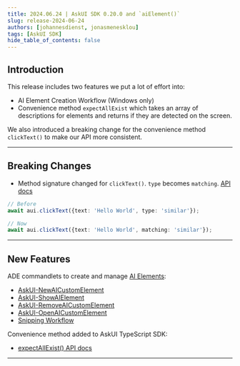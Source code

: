```yaml
---
title: 2024.06.24 | AskUI SDK 0.20.0 and `aiElement()`
slug: release-2024-06-24
authors: [johannesdienst, jonasmenesklou]
tags: [AskUI SDK]
hide_table_of_contents: false
---
```


## Introduction
This release includes two features we put a lot of effort into:

* AI Element Creation Workflow (Windows only)
* Convenience method `expectAllExist` which takes an array of descriptions for elements and returns if they are detected on the screen.

We also introduced a breaking change for the convenience method `clickText()` to make our API more consistent.

---

## Breaking Changes

- Method signature changed for `clickText()`. `type` becomes `matching`. [API docs](https://docs.askui.com/docs/api/Convenience/clicktext)

```typescript
// Before
await aui.clickText({text: 'Hello World', type: 'similar'});

// Now
await aui.clickText({text: 'Hello World', matching: 'similar'});
```

---

## New Features

ADE commandlets to create and manage [AI Elements](https://docs.askui.com/docs/general/Components/aielement):

- [AskUI-NewAICustomElement](https://docs.askui.com/docs/general/Components/aielement#askui-newaicustomelement-command)
- [AskUI-ShowAIElement](https://docs.askui.com/docs/general/Components/aielement#askui-showaielement-command)
- [AskUI-RemoveAICustomElement](https://docs.askui.com/docs/general/Components/aielement#askui-removeaicustomelement-command)
- [AskUI-OpenAICustomElement](https://docs.askui.com/docs/general/Components/aielement#askui-openaicustomelement-command)
- [Snipping Workflow](https://docs.askui.com/docs/general/Components/aielement#snipping-workflow)


Convenience method added to AskUI TypeScript SDK:

- [expectAllExist() API docs](https://docs.askui.com/docs/api/Convenience/expectallexist)

---
